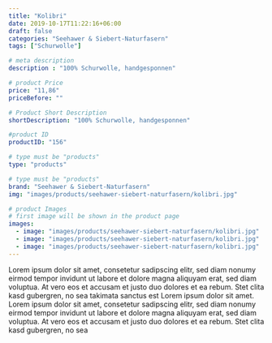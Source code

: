 ```yaml
---
title: "Kolibri"
date: 2019-10-17T11:22:16+06:00
draft: false
categories: "Seehawer & Siebert-Naturfasern"
tags: ["Schurwolle"]

# meta description
description : "100% Schurwolle, handgesponnen"

# product Price
price: "11,86"
priceBefore: ""

# Product Short Description
shortDescription: "100% Schurwolle, handgesponnen"

#product ID
productID: "156"

# type must be "products"
type: "products"

# type must be "products"
brand: "Seehawer & Siebert-Naturfasern"
img: "images/products/seehawer-siebert-naturfasern/kolibri.jpg"   

# product Images
# first image will be shown in the product page
images:
  - image: "images/products/seehawer-siebert-naturfasern/kolibri.jpg"
  - image: "images/products/seehawer-siebert-naturfasern/kolibri.jpg"
  - image: "images/products/seehawer-siebert-naturfasern/kolibri.jpg"
---
```


Lorem ipsum dolor sit amet, consetetur sadipscing elitr, sed diam nonumy eirmod tempor invidunt ut labore et dolore magna aliquyam erat, sed diam voluptua. At vero eos et accusam et justo duo dolores et ea rebum. Stet clita kasd gubergren, no sea takimata sanctus est Lorem ipsum dolor sit amet. Lorem ipsum dolor sit amet, consetetur sadipscing elitr, sed diam nonumy eirmod tempor invidunt ut labore et dolore magna aliquyam erat, sed diam voluptua. At vero eos et accusam et justo duo dolores et ea rebum. Stet clita kasd gubergren, no sea 
